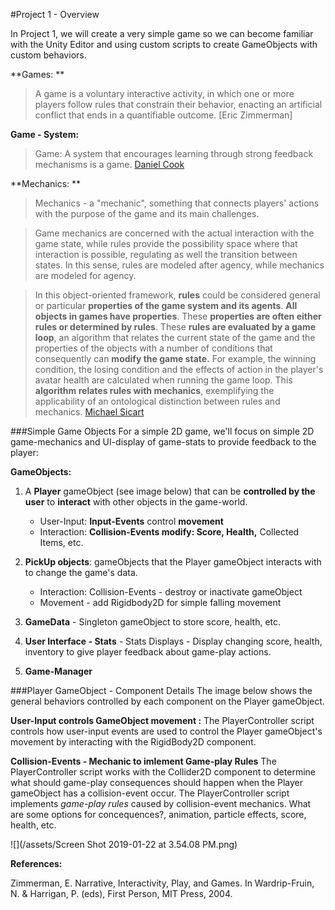 #Project 1 - Overview

In Project 1, we will create a very simple game so we can become familiar with the Unity Editor and using custom scripts to create GameObjects with custom behaviors.

**Games: **

>A game is a voluntary interactive activity, in which one or more players follow rules that constrain their behavior, enacting an artificial conflict that ends in a quantifiable outcome.  [Eric Zimmerman]

**Game - System:**
>Game: A system that encourages learning through strong feedback mechanisms is a game. [ Daniel Cook](http://www.lostgarden.com/2006/10/what-are-game-mechanics.html)

**Mechanics: **
>Mechanics - a "mechanic", something that connects players' actions with the purpose of the game and its main challenges.   

>Game mechanics are concerned with the actual interaction with the game state, while rules provide the possibility space where that interaction is possible, regulating as well the transition between states. In this sense, rules are modeled after agency, while mechanics are modeled for agency.

>In this object-oriented framework, **rules** could be considered general or particular **properties of the game system and its agents**. **All objects in games have properties**. These **properties are **often either** rules or determined by rules**. These **rules are evaluated by a game loop**, an algorithm that relates the current state of the game and the properties of the objects with a number of conditions that consequently can **modify the game state.** For example, the winning condition, the losing condition and the effects of action in the player's avatar health are calculated when running the game loop. This **algorithm relates rules with mechanics**, exemplifying the applicability of an ontological distinction between rules and mechanics.
[Michael Sicart](http://gamestudies.org/0802/articles/sicart)


###Simple Game Objects
For a simple 2D game, we'll focus on simple 2D game-mechanics and UI-display of game-stats to provide feedback to the player:

**GameObjects:**

1.  A **Player** gameObject (see image below) that can be **controlled by the user** to **interact** with other objects in the game-world.

    -  User-Input: **Input-Events** control **movement**
    -  Interaction:  **Collision-Events modify: Score, Health,** Collected Items, etc.
    
2. **PickUp objects**: gameObjects that the Player gameObject interacts with to change the game's data.
    - Interaction:  Collision-Events - destroy or inactivate gameObject 
    - Movement - add Rigidbody2D for simple falling movement

3. **GameData** - Singleton gameObject to store score, health, etc.

4. **User Interface - Stats** - Stats Displays - Display changing score, health, inventory to give player feedback about game-play actions.

5. **Game-Manager** 


###Player GameObject - Component Details
The image below shows the general behaviors controlled by each component on the Player gameObject.
  
**User-Input controls GameObject movement :** The PlayerController script controls how user-input events are used to control the Player gameObject's movement by interacting with the RigidBody2D component.  

**Collision-Events - Mechanic to imlement Game-play Rules**
The PlayerController script works with the Collider2D component to  determine what should game-play consequences should happen when the Player gameObject has a collision-event occur.  The PlayerController script implements _game-play rules_ caused by collision-event mechanics.  What are some options for concequences?, animation, particle effects, score, health, etc.  

![](/assets/Screen Shot 2019-01-22 at 3.54.08 PM.png)


**References:**

Zimmerman, E. Narrative, Interactivity, Play, and Games. In Wardrip-Fruin, N. & Harrigan, P. (eds), First
Person, MIT Press, 2004.